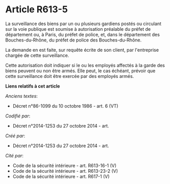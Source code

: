 # Article R613-5

La surveillance des biens par un ou plusieurs gardiens postés ou circulant sur la voie publique est soumise à autorisation
préalable du préfet de département ou, à Paris, du préfet de police, et, dans le département des Bouches-du-Rhône, du préfet
de police des Bouches-du-Rhône.

La demande en est faite, sur requête écrite de son client, par l'entreprise chargée de cette surveillance.

Cette autorisation doit indiquer si le ou les employés affectés à la garde des biens peuvent ou non être armés. Elle peut, le
cas échéant, prévoir que cette surveillance doit être exercée par des employés armés.

**Liens relatifs à cet article**

_Anciens textes_:

  - Décret n°86-1099 du 10 octobre 1986 - art. 6 (VT)

_Codifié par_:

  - Décret n°2014-1253 du 27 octobre 2014 - art.

_Créé par_:

  - Décret n°2014-1253 du 27 octobre 2014 - art.

_Cité par_:

  - Code de la sécurité intérieure - art. R613-16-1 (V)
  - Code de la sécurité intérieure - art. R613-23-2 (V)
  - Code de la sécurité intérieure - art. R617-1 (V)
